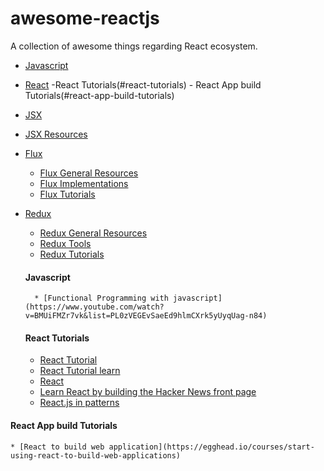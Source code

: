 # awesome-reactjs


A collection of awesome things regarding React ecosystem.
- [Javascript](#javascript)
- [React](#react)
       -React Tutorials(#react-tutorials)
       - React App build Tutorials(#react-app-build-tutorials)
       
 - [JSX](#jsx)
  - [JSX Resources](#jsx-resources)
- [Flux](#flux)
  - [Flux General Resources](#flux-general-resources)
  - [Flux Implementations](#flux-implementations)
  - [Flux Tutorials](#flux-tutorials)
- [Redux](#redux)
  - [Redux General Resources](#redux-general-resources)
  - [Redux Tools](#redux-tools)
  - [Redux Tutorials](#redux-tutorials)
       
       
       
       
       
       
  #### Javascript      
        * [Functional Programming with javascript](https://www.youtube.com/watch?v=BMUiFMZr7vk&list=PL0zVEGEvSaeEd9hlmCXrk5yUyqUag-n84)     
  #### React Tutorials
   * [React Tutorial](https://facebook.github.io/react/tutorial/tutorial.html)
   * [React Tutorial learn](https://facebook.github.io/react/tutorial/tutorial.html)
   * [React](http://reactjs.co/)
   * [Learn React by building the Hacker News front page](https://github.com/mking/react-hn)
   * [React.js in patterns](http://krasimirtsonev.com/blog/article/react-js-in-design-patterns)
   
 #### React App build Tutorials  
    * [React to build web application](https://egghead.io/courses/start-using-react-to-build-web-applications)
   
   

